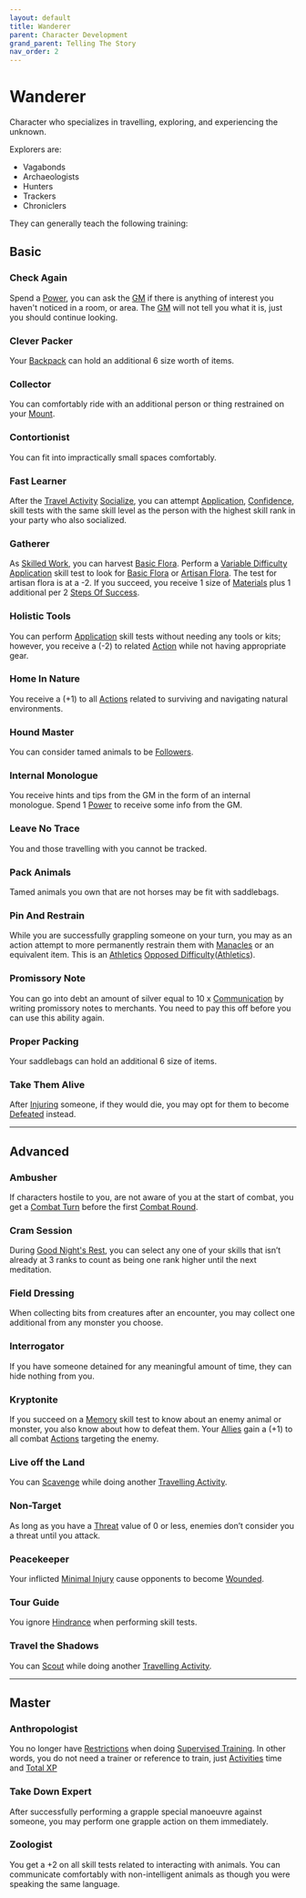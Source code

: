 ```yaml
---
layout: default
title: Wanderer
parent: Character Development
grand_parent: Telling The Story
nav_order: 2
---
```


# Wanderer

Character who specializes in travelling, exploring, and experiencing the unknown.

Explorers are:

- Vagabonds
- Archaeologists
- Hunters
- Trackers
- Chroniclers

They can generally teach the following training:

## Basic

### Check Again

Spend a [Power](Game/Core/Blocks/Power), you can ask the [GM](How-To-Play#GM) if there is anything of interest you haven't noticed in a room, or area. The [GM](How-To-Play#GM) will not tell you what it is, just you should continue looking.

### Clever Packer

Your [Backpack](Storage#Backpack) can hold an additional 6 size worth of items.

### Collector

You can comfortably ride with an additional person or thing restrained on your [Mount](Mounts).

### Contortionist

You can fit into impractically small spaces comfortably.

### Fast Learner

After the [Travel Activity](Activities#Travel%20Activity) [Socialize](Activities#Socialize), you can attempt [Application](Core/Intelligence#Application), [Confidence](Core/Communication#Confidence), skill tests with the same skill level as the person with the highest skill rank in your party who also socialized.

### Gatherer

As [Skilled Work](Activities#Skilled%20Work), you can harvest [Basic Flora](Flora#Basic%20Flora). Perform a [Variable Difficulty](Core/Skills#Variable%20Difficulty) [Application](Core/Intelligence#Application) skill test to look for [Basic Flora](Flora#Basic%20Flora) or [Artisan Flora](Flora#Artisan%20Flora). The test for artisan flora is at a -2. If you succeed, you receive 1 size of [Materials](Materials) plus 1 additional per 2 [Steps Of Success](Core/Skills#Step%20Of%20Success).

### Holistic Tools

You can perform [Application](Core/Intelligence#Application) skill tests without needing any tools or kits; however, you receive a (-2) to related [Action](Core/Terminology#Action) while not having appropriate gear.

### Home In Nature

You receive a (+1) to all [Actions](Core/Terminology#Action) related to surviving and navigating natural environments.

### Hound Master

You can consider tamed animals to be [Followers](Core/Terminology#Follower).

### Internal Monologue

You receive hints and tips from the GM in the form of an internal monologue. Spend 1 [Power](Game/Core/Blocks/Power) to receive some info from the GM.

### Leave No Trace

You and those travelling with you cannot be tracked.

### Pack Animals

Tamed animals you own that are not horses may be fit with saddlebags.

### Pin And Restrain

While you are successfully grappling someone on your turn, you may as an action attempt to more permanently restrain them with [Manacles](Example-Gear#Manacles) or an equivalent item. This is an [Athletics](Core/Strength#Athletics) [Opposed Difficulty](Core/Skills#Opposed%20Difficulty)([Athletics](Core/Strength#Athletics)).

### Promissory Note

You can go into debt an amount of silver equal to 10 x [Communication](Core/Communication) by writing promissory notes to merchants. You need to pay this off before you can use this ability again.

### Proper Packing

Your saddlebags can hold an additional 6 size of items.

### Take Them Alive

After [Injuring](Core/Injury) someone, if they would die, you may opt for them to become [Defeated](Core/Effects#Defeated) instead.

---

## Advanced

### Ambusher

If characters hostile to you, are not aware of you at the start of combat, you get a [Combat Turn](Core/Terminology#Combat%20Turn) before the first [Combat Round](Core/Terminology#Combat%20Round).

### Cram Session

During [Good Night's Rest](Activities#Good%20Night's%20Rest), you can select any one of your skills that isn’t already at 3 ranks to count as being one rank higher until the next meditation.

### Field Dressing

When collecting bits from creatures after an encounter, you may collect one additional from any monster you choose.

### Interrogator

If you have someone detained for any meaningful amount of time, they can hide nothing from you.

### Kryptonite

If you succeed on a [Memory](Core/Intelligence#Memory) skill test to know about an enemy animal or monster, you also know about how to defeat them. Your [Allies](Core/Terminology#Ally) gain a (+1) to all combat [Actions](Core/Terminology#Action) targeting the enemy.

### Live off the Land

You can [Scavenge](Activities#Scavenge) while doing another [Travelling Activity](Activities#Travelling%20Activity).

### Non-Target

As long as you have a [Threat](Core/Weapons#Threat) value of 0 or less, enemies don’t consider you a threat until you attack.

### Peacekeeper

Your inflicted [Minimal Injury](Core/Injury#Minimal%20Injury) cause opponents to become [Wounded](Core/Effects#Wounded).

### Tour Guide

You ignore [Hindrance](Core/Skills#Aid%20and%20Hindrance) when performing skill tests.

### Travel the Shadows

You can [Scout](Activities#Scout) while doing another [Travelling Activity](Activities#Travelling%20Activity).

---

## Master

### Anthropologist

You no longer have [Restrictions](Character-Development#Restrictions) when doing [Supervised Training](Activities#Supervised%20Learning). In other words, you do not need a trainer or reference to train, just [Activities](Activities) time and [Total XP](Game/Blocks/Total-XP)

### Take Down Expert

After successfully performing a grapple special manoeuvre against someone, you may perform one grapple action on them immediately.

### Zoologist

You get a +2 on all skill tests related to interacting with animals. You can communicate comfortably with non-intelligent animals as though you were speaking the same language.
